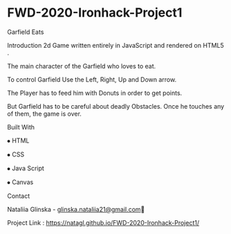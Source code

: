 # FWD-2020-Ironhack-Project1
Garfield Eats      

Introduction
 2d  Game written entirely in JavaScript and rendered on HTML5  <canvas>. 
		
The main character of the Garfield who loves to eat.
                                                   
To control Garfield Use the Left, Right, Up and Down arrow. 
				 
 The Player has to feed him with Donuts in order to get points.   
                                                           

But Garfield has to be careful about deadly Obstacles. Once he touches any of them, the game is over.
                                                                     

Built With

⦁	HTML

⦁	CSS

⦁	Java Script

⦁	Canvas


Contact

Nataliia Glinska -  glinska.nataliia21@gmail.com📩

Project Link : https://natagl.github.io/FWD-2020-Ironhack-Project1/


	


